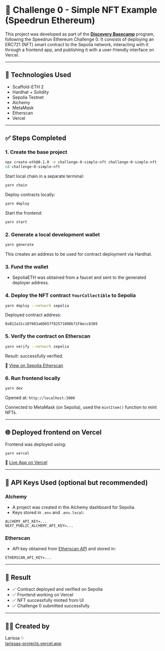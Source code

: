 # 🎨 Challenge 0 - Simple NFT Example (Speedrun Ethereum)

This project was developed as part of the **[Discovery Basecamp](https://speedrunethereum.com/)** program, following the Speedrun Ethereum Challenge 0. It consists of deploying an ERC721 (NFT) smart contract to the Sepolia network, interacting with it through a frontend app, and publishing it with a user-friendly interface on Vercel.

---

## 🚀 Technologies Used

- Scaffold-ETH 2
- Hardhat + Solidity
- Sepolia Testnet
- Alchemy
- MetaMask
- Etherscan
- Vercel

---

## ✅ Steps Completed

### 1. Create the base project
```bash
npx create-eth@0.1.0 -e challenge-0-simple-nft challenge-0-simple-nft
cd challenge-0-simple-nft
```
Start local chain in a separate terminal:
```bash
yarn chain
```
Deploy contracts locally:
```bash
yarn deploy
```
Start the frontend:
```bash
yarn start
```

### 2. Generate a local development wallet
```bash
yarn generate
```
This creates an address to be used for contract deployment via Hardhat.

### 3. Fund the wallet
- SepoliaETH was obtained from a faucet and sent to the generated deployer address.

### 4. Deploy the NFT contract `YourCollectible` to Sepolia
```bash
yarn deploy --network sepolia
```
Deployed contract address:
```
0xB12a31c107603a6D657f82571008b71FAecc8389
```

### 5. Verify the contract on Etherscan
```bash
yarn verify --network sepolia
```
Result: successfully verified.

🔗 [View on Sepolia Etherscan](https://sepolia.etherscan.io/address/0xB12a31c107603a6D657f82571008b71FAecc8389)

### 6. Run frontend locally
```bash
yarn dev
```
Opened at: `http://localhost:3000`

Connected to MetaMask (on Sepolia), used the `mintItem()` function to mint NFTs.

---

## 🌐 Deployed frontend on Vercel

Frontend was deployed using:
```bash
yarn vercel
```

🔗 [Live App on Vercel](https://project-k34dchmo1-larissas-projects-6fce7247.vercel.app)

---

## 🔐 API Keys Used (optional but recommended)

### Alchemy
- A project was created in the Alchemy dashboard for Sepolia.
- Keys stored in `.env` and `.env.local`:
```env
ALCHEMY_API_KEY=...
NEXT_PUBLIC_ALCHEMY_API_KEY=...
```

### Etherscan
- API key obtained from [Etherscan API](https://etherscan.io/myapikey) and stored in:
```env
ETHERSCAN_API_KEY=...
```

---

## 🎉 Result

- ✅ Contract deployed and verified on Sepolia
- ✅ Frontend working on Vercel
- ✅ NFT successfully minted from UI
- ✅ Challenge 0 submitted successfully

---

## 🧙‍♀️ Created by

Larissa ✨  
[larissas-projects.vercel.app](https://project-k34dchmo1-larissas-projects-6fce7247.vercel.app)



